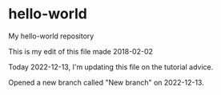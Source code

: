 # hello-world
My hello-world repository

This is my edit of this file made 2018-02-02

Today 2022-12-13, I'm updating this file on the tutorial advice.

Opened a new branch called "New branch" on 2022-12-13.
